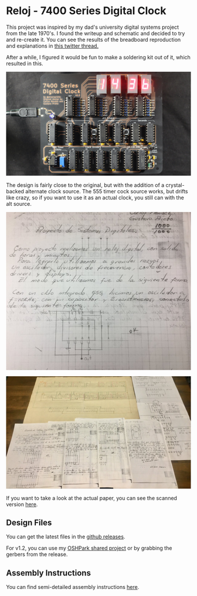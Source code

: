 # Reloj - 7400 Series Digital Clock

This project was inspired by my dad's university digital systems project from the late 1970's. I found the writeup and schematic and decided to try and re-create it. You can see the results of the breadboard reproduction and explanations in [this twitter thread.](https://github.com/alvarop/reloj)

After a while, I figured it would be fun to make a soldering kit out of it, which resulted in this.

![Reloj v1.2](pictures/IMG_6960.jpg)

The design is fairly close to the original, but with the addition of a crystal-backed alternate clock source. The 555 timer cock source works, but drifts like crazy, so if you want to use it as an actual clock, you still can with the alt source.

![Paper front page](pictures/IMG_1828.jpg)

![Papers](pictures/IMG_E1821.jpg)

If you want to take a look at the actual paper, you can see the scanned version [here](files/sistemas_digitales.pdf).

## Design Files
You can get the latest files in the [github releases](https://github.com/alvarop/reloj/releases).

For v1.2, you can use my [OSHPark shared project](https://oshpark.com/shared_projects/LdUSEX5V) or by grabbing the gerbers from the release.

## Assembly Instructions
You can find semi-detailed assembly instructions [here](INSTRUCTIONS.md).

